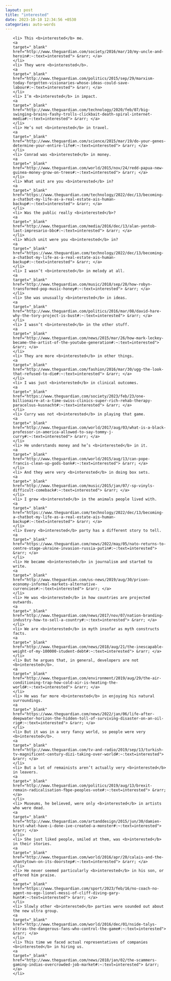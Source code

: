 ```yaml
---
layout: post
title: "interested"
date: 2023-10-10 12:34:56 +0530
categories: auto-words
---
```

<ol>

    <li> This <b>interested</b> me.
    <a 
    target="_blank" 
    href="http://www.theguardian.com/society/2016/mar/10/my-uncle-and-heroin#:~:text=interested"> &rarr; </a>
    </li>
    <li> They were <b>interested</b>.
    <a 
    target="_blank" 
    href="http://www.theguardian.com/politics/2015/sep/29/marxism-today-forgotten-visionaries-whose-ideas-could-save-labour#:~:text=interested"> &rarr; </a>
    </li>
    <li> I’m <b>interested</b> in impact.
    <a 
    target="_blank" 
    href="http://www.theguardian.com/technology/2020/feb/07/big-swinging-brains-fashy-trolls-clickbait-death-spiral-internet-media#:~:text=interested"> &rarr; </a>
    </li>
    <li> He’s not <b>interested</b> in travel.
    <a 
    target="_blank" 
    href="http://www.theguardian.com/science/2015/mar/19/do-your-genes-determine-your-entire-life#:~:text=interested"> &rarr; </a>
    </li>
    <li> Conrad was <b>interested</b> in money.
    <a 
    target="_blank" 
    href="http://www.theguardian.com/world/2015/nov/24/redd-papua-new-guinea-money-grow-on-trees#:~:text=interested"> &rarr; </a>
    </li>
    <li> What unit are you <b>interested</b> in?
    <a 
    target="_blank" 
    href="https://www.theguardian.com/technology/2022/dec/13/becoming-a-chatbot-my-life-as-a-real-estate-ais-human-backup#:~:text=interested"> &rarr; </a>
    </li>
    <li> Was the public really <b>interested</b>?
    <a 
    target="_blank" 
    href="http://www.theguardian.com/media/2016/dec/13/alan-yentob-last-impresario-bbc#:~:text=interested"> &rarr; </a>
    </li>
    <li> Which unit were you <b>interested</b> in?
    <a 
    target="_blank" 
    href="https://www.theguardian.com/technology/2022/dec/13/becoming-a-chatbot-my-life-as-a-real-estate-ais-human-backup#:~:text=interested"> &rarr; </a>
    </li>
    <li> I wasn’t <b>interested</b> in melody at all.
    <a 
    target="_blank" 
    href="http://www.theguardian.com/music/2018/sep/28/how-robyn-transformed-pop-music-honey#:~:text=interested"> &rarr; </a>
    </li>
    <li> She was unusually <b>interested</b> in ideas.
    <a 
    target="_blank" 
    href="http://www.theguardian.com/politics/2016/mar/08/david-hare-why-the-tory-project-is-bust#:~:text=interested"> &rarr; </a>
    </li>
    <li> I wasn’t <b>interested</b> in the other stuff.
    <a 
    target="_blank" 
    href="http://www.theguardian.com/news/2015/mar/26/how-mark-leckey-became-the-artist-of-the-youtube-generation#:~:text=interested"> &rarr; </a>
    </li>
    <li> They are more <b>interested</b> in other things.
    <a 
    target="_blank" 
    href="http://www.theguardian.com/fashion/2016/mar/30/ugg-the-look-that-refused-to-die#:~:text=interested"> &rarr; </a>
    </li>
    <li> I was just <b>interested</b> in clinical outcomes.
    <a 
    target="_blank" 
    href="https://www.theguardian.com/society/2023/feb/23/one-billionaire-at-a-time-swiss-clinics-super-rich-rehab-therapy-paracelsus-kusnacht#:~:text=interested"> &rarr; </a>
    </li>
    <li> Curry was not <b>interested</b> in playing that game.
    <a 
    target="_blank" 
    href="http://www.theguardian.com/world/2017/aug/03/what-is-a-black-professor-in-america-allowed-to-say-tommy-j-curry#:~:text=interested"> &rarr; </a>
    </li>
    <li> He understands money and he’s <b>interested</b> in it.
    <a 
    target="_blank" 
    href="http://www.theguardian.com/world/2015/aug/13/can-pope-francis-clean-up-gods-bank#:~:text=interested"> &rarr; </a>
    </li>
    <li> And they were very <b>interested</b> in doing box sets.
    <a 
    target="_blank" 
    href="http://www.theguardian.com/music/2015/jan/07/-sp-vinyls-difficult-comeback#:~:text=interested"> &rarr; </a>
    </li>
    <li> I grew <b>interested</b> in the animals people lived with.
    <a 
    target="_blank" 
    href="https://www.theguardian.com/technology/2022/dec/13/becoming-a-chatbot-my-life-as-a-real-estate-ais-human-backup#:~:text=interested"> &rarr; </a>
    </li>
    <li> Every <b>interested</b> party has a different story to tell.
    <a 
    target="_blank" 
    href="https://www.theguardian.com/news/2022/may/05/nato-returns-to-centre-stage-ukraine-invasion-russia-putin#:~:text=interested"> &rarr; </a>
    </li>
    <li> He became <b>interested</b> in journalism and started to write.
    <a 
    target="_blank" 
    href="http://www.theguardian.com/us-news/2019/aug/30/prison-economy-informal-markets-alternative-currencies#:~:text=interested"> &rarr; </a>
    </li>
    <li> He was <b>interested</b> in how countries are projected outwards.
    <a 
    target="_blank" 
    href="http://www.theguardian.com/news/2017/nov/07/nation-branding-industry-how-to-sell-a-country#:~:text=interested"> &rarr; </a>
    </li>
    <li> We are <b>interested</b> in myth insofar as myth constructs facts.
    <a 
    target="_blank" 
    href="http://www.theguardian.com/news/2018/aug/21/the-inescapable-weight-of-my-100000-student-debt#:~:text=interested"> &rarr; </a>
    </li>
    <li> But he argues that, in general, developers are not <b>interested</b>.
    <a 
    target="_blank" 
    href="http://www.theguardian.com/environment/2019/aug/29/the-air-conditioning-trap-how-cold-air-is-heating-the-world#:~:text=interested"> &rarr; </a>
    </li>
    <li> He was far more <b>interested</b> in enjoying his natural surroundings.
    <a 
    target="_blank" 
    href="https://www.theguardian.com/news/2022/jan/06/life-after-deepwater-horizon-the-hidden-toll-of-surviving-disaster-on-an-oil-rig#:~:text=interested"> &rarr; </a>
    </li>
    <li> But it was in a very fancy world, so people were very <b>interested</b>.
    <a 
    target="_blank" 
    href="http://www.theguardian.com/tv-and-radio/2019/sep/13/turkish-tv-magnificent-century-dizi-taking-over-world#:~:text=interested"> &rarr; </a>
    </li>
    <li> But a lot of remainists aren’t actually very <b>interested</b> in leavers.
    <a 
    target="_blank" 
    href="http://www.theguardian.com/politics/2019/aug/13/brexit-remain-radicalisation-fbpe-peoples-vote#:~:text=interested"> &rarr; </a>
    </li>
    <li> Museums, he believed, were only <b>interested</b> in artists who were dead.
    <a 
    target="_blank" 
    href="http://www.theguardian.com/artanddesign/2015/jun/30/damien-hirst-what-have-i-done-ive-created-a-monster#:~:text=interested"> &rarr; </a>
    </li>
    <li> She just liked people, smiled at them, was <b>interested</b> in their stories.
    <a 
    target="_blank" 
    href="http://www.theguardian.com/world/2016/apr/20/calais-and-the-shantytown-on-its-doorstep#:~:text=interested"> &rarr; </a>
    </li>
    <li> He never seemed particularly <b>interested</b> in his son, or offered him praise.
    <a 
    target="_blank" 
    href="https://www.theguardian.com/sport/2023/feb/16/no-coach-no-agent-no-ego-lionel-messi-of-cliff-diving-gary-hunt#:~:text=interested"> &rarr; </a>
    </li>
    <li> Slowly other <b>interested</b> parties were sounded out about the new ultra group.
    <a 
    target="_blank" 
    href="http://www.theguardian.com/world/2016/dec/01/nside-talys-ultras-the-dangerous-fans-who-control-the-game#:~:text=interested"> &rarr; </a>
    </li>
    <li> This time we faced actual representatives of companies <b>interested</b> in hiring us.
    <a 
    target="_blank" 
    href="http://www.theguardian.com/news/2018/jan/02/the-scammers-gaming-indias-overcrowded-job-market#:~:text=interested"> &rarr; </a>
    </li>